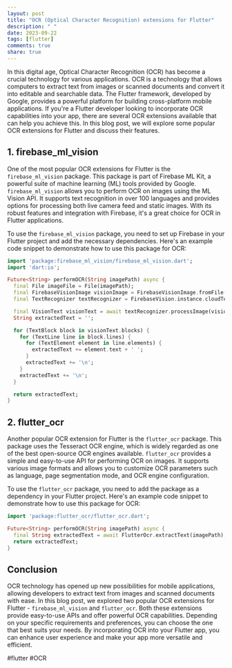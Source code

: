 ```yaml
---
layout: post
title: "OCR (Optical Character Recognition) extensions for Flutter"
description: " "
date: 2023-09-22
tags: [flutter]
comments: true
share: true
---
```


In this digital age, Optical Character Recognition (OCR) has become a crucial technology for various applications. OCR is a technology that allows computers to extract text from images or scanned documents and convert it into editable and searchable data. The Flutter framework, developed by Google, provides a powerful platform for building cross-platform mobile applications. If you're a Flutter developer looking to incorporate OCR capabilities into your app, there are several OCR extensions available that can help you achieve this. In this blog post, we will explore some popular OCR extensions for Flutter and discuss their features.

## 1. firebase_ml_vision

One of the most popular OCR extensions for Flutter is the `firebase_ml_vision` package. This package is part of Firebase ML Kit, a powerful suite of machine learning (ML) tools provided by Google. `firebase_ml_vision` allows you to perform OCR on images using the ML Vision API. It supports text recognition in over 100 languages and provides options for processing both live camera feed and static images. With its robust features and integration with Firebase, it's a great choice for OCR in Flutter applications.

To use the `firebase_ml_vision` package, you need to set up Firebase in your Flutter project and add the necessary dependencies. Here's an example code snippet to demonstrate how to use this package for OCR:

```dart
import 'package:firebase_ml_vision/firebase_ml_vision.dart';
import 'dart:io';

Future<String> performOCR(String imagePath) async {
  final File imageFile = File(imagePath);
  final FirebaseVisionImage visionImage = FirebaseVisionImage.fromFile(imageFile);
  final TextRecognizer textRecognizer = FirebaseVision.instance.cloudTextRecognizer();

  final VisionText visionText = await textRecognizer.processImage(visionImage);
  String extractedText = '';

  for (TextBlock block in visionText.blocks) {
    for (TextLine line in block.lines) {
      for (TextElement element in line.elements) {
        extractedText += element.text + ' ';
      }
      extractedText += '\n';
    }
    extractedText += '\n';
  }

  return extractedText;
}
```

## 2. flutter_ocr

Another popular OCR extension for Flutter is the `flutter_ocr` package. This package uses the Tesseract OCR engine, which is widely regarded as one of the best open-source OCR engines available. `flutter_ocr` provides a simple and easy-to-use API for performing OCR on images. It supports various image formats and allows you to customize OCR parameters such as language, page segmentation mode, and OCR engine configuration.

To use the `flutter_ocr` package, you need to add the package as a dependency in your Flutter project. Here's an example code snippet to demonstrate how to use this package for OCR:

```dart
import 'package:flutter_ocr/flutter_ocr.dart';

Future<String> performOCR(String imagePath) async {
  final String extractedText = await FlutterOcr.extractText(imagePath);
  return extractedText;
}
```

## Conclusion

OCR technology has opened up new possibilities for mobile applications, allowing developers to extract text from images and scanned documents with ease. In this blog post, we explored two popular OCR extensions for Flutter - `firebase_ml_vision` and `flutter_ocr`. Both these extensions provide easy-to-use APIs and offer powerful OCR capabilities. Depending on your specific requirements and preferences, you can choose the one that best suits your needs. By incorporating OCR into your Flutter app, you can enhance user experience and make your app more versatile and efficient.

#flutter #OCR